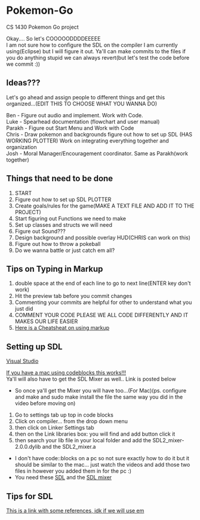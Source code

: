 # Pokemon-Go
CS 1430 Pokemon Go project
  
Okay.... So let's COOOOODDDDEEEEE  
I am not sure how to configure the SDL on the compiler I am currently using(Eclipse) but I will figure it out. Ya'll can make commits to the files if you do anything stupid we can always revert(but let's test the code before we commit :))  

## Ideas???  
Let's go ahead and assign people to different things and get this organized...(EDIT THIS TO CHOOSE WHAT YOU WANNA DO)  

Ben - Figure out audio and implement. Work with Code.  
Luke -  Spearhead documentation (flowchart and user manual)  
Parakh - Figure out Start Menu and Work with Code  
Chris - Draw pokemon and backgrounds figure out how to set up SDL  (HAS WORKING PLOTTER) Work on integrating everything together and organization   
Josh -  Moral Manager/Encouragement coordinator. Same as Parakh(work together)   

## Things that need to be done
1)  START  
2) Figure out how to set up SDL PLOTTER    
3) Create goals/rules for the game(MAKE A TEXT FILE AND ADD IT TO THE PROJECT)  
4) Start figuring out Functions we need to make  
5) Set up classes and structs we will need  
6) Figure out Sound???  
7) Design background and possible overlay HUD(CHRIS can work on this)  
8) Figure out how to throw a pokeball  
9) Do we wanna battle or just catch em all?  

## Tips on Typing in Markup  
1) double space at the end of each line to go to next line(ENTER key don't work)  
2) Hit the preview tab before you commit changes  
3) Commenting your commits are helpful for other to understand what you just did  
4) COMMENT YOUR CODE PLEASE WE ALL CODE DIFFERENTLY AND IT MAKES OUR LIFE EASIER  
5) [Here is a Cheatsheat on using markup](https://github.com/adam-p/markdown-here/wiki/Markdown-Cheatsheet)  


## Setting up SDL  
[Visual Studio](https://www.visualstudio.com/vs/)  

[If you have a mac using codeblocks this works!!!](https://www.youtube.com/watch?v=Bi9BPEwEMDU)  
Ya'll will also have to get the SDL Mixer as well.. Link is posted below   
- So once ya'll get the Mixer you will have too...(For Mac)(ps. configure and make and sudo make install the file the same way you did in the video before moving on)  
1) Go to settings tab up top in code blocks  
2) Click on compiler... from the drop down menu  
3) then click on Linker Settings tab  
4) then on the Link libraries box: you will find and add button click it  
5) then search your lib file in your local folder and add the SDL2_mixer-2.0.0.dylib and the SDL2_mixer.a  
- I don't have code::blocks on a pc so not sure exactly how to do it but it should be similar to the mac... just watch the videos and add those two files in however you added them in for the pc :)  
- You need these [SDL](https://www.libsdl.org/download-2.0.php) and the [SDL mixer](https://www.libsdl.org/projects/SDL_mixer/)  
  
## Tips for SDL  
[This is a link with some references, idk if we will use em](https://www.libsdl.org/release/SDL-1.2.15/docs/html/index.html)  

